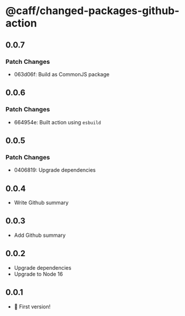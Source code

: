 # @caff/changed-packages-github-action

## 0.0.7

### Patch Changes

- 063d06f: Build as CommonJS package

## 0.0.6

### Patch Changes

- 664954e: Built action using `esbuild`

## 0.0.5

### Patch Changes

- 0406819: Upgrade dependencies

## 0.0.4

- Write Github summary

## 0.0.3

- Add Github summary

## 0.0.2

- Upgrade dependencies
- Upgrade to Node 16

## 0.0.1

- :tada: First version!

